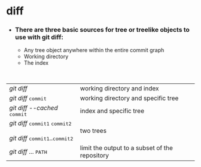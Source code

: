 # diff

- ### There are three basic sources for tree or treelike objects to use with git diff:
    - Any tree object anywhere within the entire commit graph
    - Working directory
    - The index

<br>

| | |
| --- | --- |
| *git diff* | working directory and index |
| *git diff* <kbd>commit</kbd> | working directory and specific tree |
| *git diff --cached* <kbd>commit</kbd> | index and specific tree |
| *git diff* <kbd>commit1</kbd> <kbd>commit2</kbd> <br/><br/> *git diff* <kbd>commit1</kbd>\.\.<kbd>commit2</kbd> | two trees |
| *git diff* ... <kbd>PATH</kbd> | limit the output to a subset of the repository |
